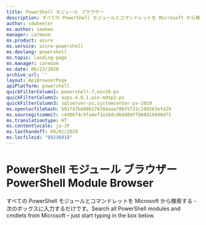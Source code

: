 ```yaml
---
title: PowerShell モジュール ブラウザー
description: すべての PowerShell モジュールとコマンドレットを Microsoft から検索する
author: sdwheeler
ms.author: sewhee
manager: carmonm
ms.product: azure
ms.service: azure-powershell
ms.devlang: powershell
ms.topic: landing-page
ms.manager: carmonm
ms.date: 06/23/2020
archive_url: ''
layout: ApiBrowserPage
apiPlatform: powershell
quickFilterColumn1: powershell-7,win10-ps
quickFilterColumn2: azps-4.6.1,win-mdop2-ps
quickFilterColumn3: sqlserver-ps,systemcenter-ps-2019
ms.openlocfilehash: b91f47bd900276194aaa706f5f21c10d263efa29
ms.sourcegitcommit: c4906f4c9fa4ef1a16dcd6dd00ff960d19446d71
ms.translationtype: HT
ms.contentlocale: ja-JP
ms.lasthandoff: 09/01/2020
ms.locfileid: "89236018"
---
```

# <a name="powershell-module-browser"></a><span data-ttu-id="2134b-103">PowerShell モジュール ブラウザー</span><span class="sxs-lookup"><span data-stu-id="2134b-103">PowerShell Module Browser</span></span>

<span data-ttu-id="2134b-104">すべての PowerShell モジュールとコマンドレットを Microsoft から検索する - 次のボックスに入力するだけです。</span><span class="sxs-lookup"><span data-stu-id="2134b-104">Search all PowerShell modules and cmdlets from Microsoft – just start typing in the box below.</span></span>
